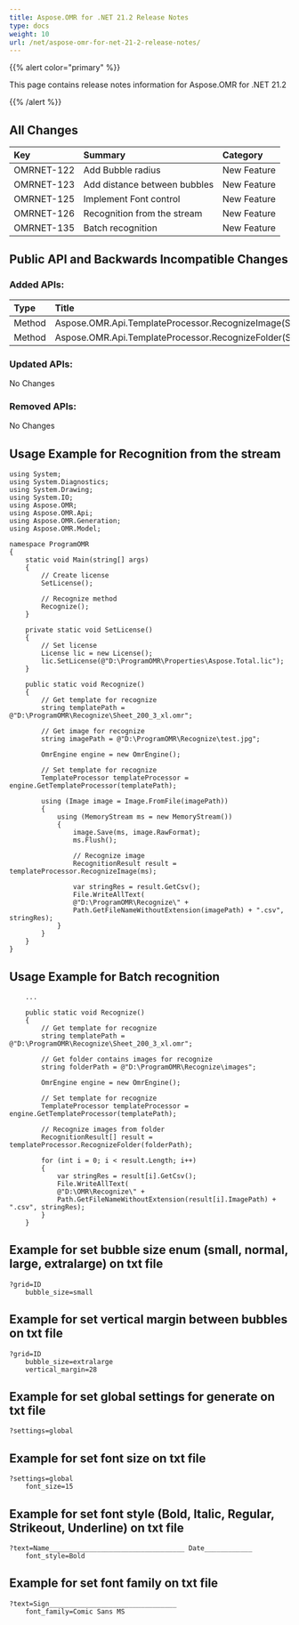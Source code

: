 ```yaml
---
title: Aspose.OMR for .NET 21.2 Release Notes
type: docs
weight: 10
url: /net/aspose-omr-for-net-21-2-release-notes/
---
```


{{% alert color="primary" %}} 

This page contains release notes information for Aspose.OMR for .NET 21.2

{{% /alert %}} 
## **All Changes**
|**Key**|**Summary**|**Category**|
| :- | :- | :- |
|OMRNET-122|Add Bubble radius|New Feature|
|OMRNET-123|Add distance between bubbles|New Feature|
|OMRNET-125|Implement Font control|New Feature|
|OMRNET-126|Recognition from the stream|New Feature|
|OMRNET-135|Batch recognition|New Feature|
## **Public API and Backwards Incompatible Changes**
### **Added APIs:**

|**Type**|**Title**|
| :- | :- |
|Method|Aspose.OMR.Api.TemplateProcessor.RecognizeImage(System.IO.MemoryStream,System.Int32)|
|Method|Aspose.OMR.Api.TemplateProcessor.RecognizeFolder(System.String,System.Int32)|
### **Updated APIs:**
No Changes
### **Removed APIs:**
No Changes

## **Usage Example for Recognition from the stream**
```code
using System;
using System.Diagnostics;
using System.Drawing;
using System.IO;
using Aspose.OMR;
using Aspose.OMR.Api;
using Aspose.OMR.Generation;
using Aspose.OMR.Model;

namespace ProgramOMR
{
    static void Main(string[] args)
    {
        // Create license
        SetLicense();   

        // Recognize method
        Recognize();
    }

    private static void SetLicense()
    {
        // Set license 
        License lic = new License();
        lic.SetLicense(@"D:\ProgramOMR\Properties\Aspose.Total.lic");
    }

    public static void Recognize()
    {
        // Get template for recognize
        string templatePath = @"D:\ProgramOMR\Recognize\Sheet_200_3_xl.omr";

        // Get image for recognize
        string imagePath = @"D:\ProgramOMR\Recognize\test.jpg";

        OmrEngine engine = new OmrEngine();

        // Set template for recognize
        TemplateProcessor templateProcessor = engine.GetTemplateProcessor(templatePath);

        using (Image image = Image.FromFile(imagePath))
        {
            using (MemoryStream ms = new MemoryStream())
            {
                image.Save(ms, image.RawFormat);
                ms.Flush();

                // Recognize image
                RecognitionResult result = templateProcessor.RecognizeImage(ms);

                var stringRes = result.GetCsv();
                File.WriteAllText(
                @"D:\ProgramOMR\Recognize\" +
                Path.GetFileNameWithoutExtension(imagePath) + ".csv", stringRes);
            }
        }
    }
}
```
## **Usage Example for Batch recognition**
```code
    ...

    public static void Recognize()
    {
        // Get template for recognize
        string templatePath = @"D:\ProgramOMR\Recognize\Sheet_200_3_xl.omr";

        // Get folder contains images for recognize
        string folderPath = @"D:\ProgramOMR\Recognize\images";

        OmrEngine engine = new OmrEngine();

        // Set template for recognize
        TemplateProcessor templateProcessor = engine.GetTemplateProcessor(templatePath);

        // Recognize images from folder
        RecognitionResult[] result = templateProcessor.RecognizeFolder(folderPath);

        for (int i = 0; i < result.Length; i++)
        {
            var stringRes = result[i].GetCsv();
            File.WriteAllText(
            @"D:\OMR\Recognize\" +
            Path.GetFileNameWithoutExtension(result[i].ImagePath) + ".csv", stringRes);
        }
    }
```
## **Example for set bubble size enum (small, normal, large, extralarge) on txt file**
```code
?grid=ID
    bubble_size=small
```
## **Example for set vertical margin between bubbles on txt file**
```code
?grid=ID
    bubble_size=extralarge
    vertical_margin=28
```
## **Example for set global settings for generate on txt file**
```code
?settings=global
```
## **Example for set font size on txt file**
```code
?settings=global
    font_size=15
```
## **Example for set font style (Bold, Italic, Regular, Strikeout, Underline) on txt file**
```code
?text=Name__________________________________ Date____________
    font_style=Bold
```
## **Example for set font family on txt file**
```code
?text=Sign________________________________
    font_family=Comic Sans MS
```